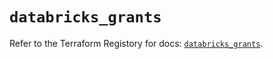 # `databricks_grants`

Refer to the Terraform Registory for docs: [`databricks_grants`](https://registry.terraform.io/providers/databricks/databricks/1.21.0/docs/resources/grants).
